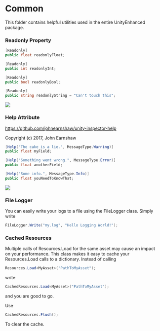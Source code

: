 # Common

This folder contains helpful utilities used in the entire UnityEnhanced package.

### Readonly Property

``` cs
[Readonly]
public float readonlyFloat;

[Readonly]
public int readonlyInt;

[Readonly]
public bool readonlyBool;

[Readonly]
public string readonlyString = "Can't touch this";
```

![](https://s18.postimg.org/fyrwvmq49/image.png)

### Help Attribute

https://github.com/johnearnshaw/unity-inspector-help

Copyright (c) 2017, John Earnshaw

``` cs
[Help("The cake is a lie.", MessageType.Warning)]
public float myField;

[Help("Something went wrong.", MessageType.Error)]
public float anotherField;

[Help("Some info.", MessageType.Info)]
public float youNeedToKnowThat;
```

![](https://s18.postimg.org/ov2ozgtk9/image.png)

### File Logger

You can easily write your logs to a file using the FileLogger class. Simply write 

``` cs
FileLogger.Write("my.log", "Hello Logging World!");
```

### Cached Resources

Multiple calls of Resources.Load for the same asset may cause an impact on your performance. This class makes it easy to cache your Resources.Load calls to a dictionary. Instead of calling 
``` cs
Resources.Load<MyAsset>("PathToMyAsset");
```

write

``` cs
CachedResources.Load<MyAsset>("PathToMyAsset");
```

and you are good to go.

Use

``` cs
CachedResources.Flush();
```

To clear the cache.